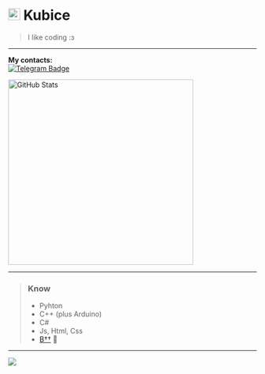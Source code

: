 # <img src="https://avatars.githubusercontent.com/u/83603203?v=4" style="height:24px"> Kubice

> I like coding :з

<hr>
<p>
  <b>My contacts:</b>
  <br/>
  <a href="https://t.me/JustKubice">
    <img src="https://img.shields.io/badge/Telegram-2CA5E0?style=for-the-badge&logo=telegram&logoColor=white" alt="Telegram Badge">
  </a>
</p>

<p>
  <a href="#">
    <img src="https://github-readme-stats.vercel.app/api/top-langs/?username=kub1ce&layout=compact&bg_color=0000&text_color=E8E8DC&title_color=E8E8DC&hide_border=False&hide=ShaderLab,hlsl,html,css,javascript,Slim,scss" width="375px" alt="GitHub Stats"/>
  </a>
</p>

<hr>

> ### Know
> - Pyhton
> - C++ (plus Arduino)
> - C#
> -  Js, Html, Css
> - [В††](https://neolurk.org/wiki/%D0%92%2B%2B) 🌚

<hr>

![](https://komarev.com/ghpvc/?username=kub1ce&color=blueviolet)